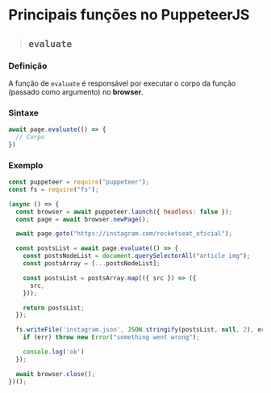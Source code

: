 # Principais funções no PuppeteerJS

> ## `evaluate`

### **Definição**

A função de `evaluate` é responsável por executar o corpo da função (passado como argumento) no **browser**.

### **Sintaxe**

```ts
await page.evaluate(() => {
  // Corpo
})
```

### **Exemplo**

```js
const puppeteer = require("puppeteer");
const fs = require("fs");

(async () => {
  const browser = await puppeteer.launch({ headless: false });
  const page = await browser.newPage();

  await page.goto("https://instagram.com/rocketseat_oficial");

  const postsList = await page.evaluate(() => {
    const postsNodeList = document.querySelectorAll("article img");
    const postsArray = [...postsNodeList];

    const postsList = postsArray.map(({ src }) => ({
      src,
    }));

    return postsList;
  });

  fs.writeFile('instagram.json', JSON.stringify(postsList, null, 2), err => {
    if (err) throw new Error("something went wrong");

    console.log('ok')
  });

  await browser.close();
})();
``` 
